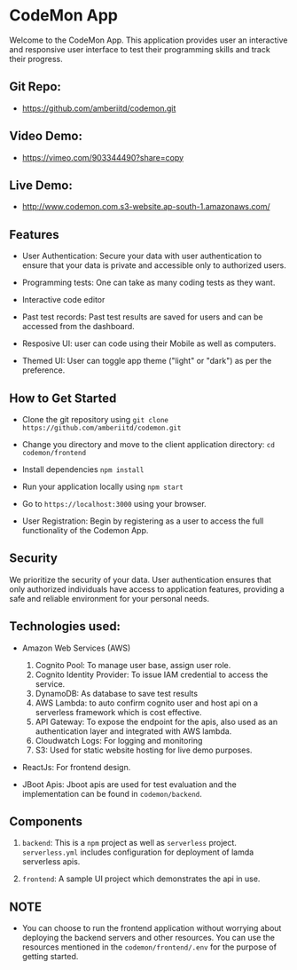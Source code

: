 # CodeMon App

Welcome to the CodeMon App. This application provides user an interactive and responsive user interface to test their programming skills and track their progress.

## Git Repo: 
- https://github.com/amberiitd/codemon.git

## Video Demo: 
- https://vimeo.com/903344490?share=copy

## Live Demo:
 - http://www.codemon.com.s3-website.ap-south-1.amazonaws.com/


## Features

- User Authentication: Secure your data with user authentication to ensure that your data is private and accessible only to authorized users.

- Programming tests: One can take as many coding tests as they want.

- Interactive code editor

- Past test records: Past test results are saved for users and can be accessed from the dashboard.

- Resposive UI: user can code using their Mobile as well as computers.

- Themed UI: User can toggle app theme ("light" or "dark") as per the preference.

## How to Get Started
- Clone the git repository using `git clone https://github.com/amberiitd/codemon.git`

- Change you directory and move to the client application directory: `cd codemon/frontend`

- Install dependencies `npm install`

- Run your application locally using `npm start`

- Go to `https://localhost:3000` using your browser.

- User Registration: Begin by registering as a user to access the full functionality of the Codemon App.


## Security
We prioritize the security of your data. User authentication ensures that only authorized individuals have access to application features, providing a safe and reliable environment for your personal needs.

## Technologies used:

- Amazon Web Services (AWS)

  1. Cognito Pool: To manage user base, assign user role.
  2. Cognito Identity Provider: To issue IAM credential to access the service.
  3. DynamoDB: As database to save test results
  4. AWS Lambda: to auto confirm cognito user and host api on a serverless framework which is cost effective.
  5. API Gateway: To expose the endpoint for the apis, also used as an authentication layer and integrated with AWS lambda.
  6. Cloudwatch Logs: For logging and monitoring 
  7. S3: Used for static website hosting for live demo purposes.

- ReactJs: For frontend design.

- JBoot Apis: Jboot apis are used for test evaluation and the implementation can be found in `codemon/backend`.

## Components
1. `backend`: This is a `npm` project as well as `serverless` project. `serverless.yml` includes configuration for deployment of lamda serverless apis.

4. `frontend`: A sample UI project which demonstrates the api in use.

## NOTE

- You can choose to run the frontend application without worrying about deploying the backend servers and other resources. You can use the resources mentioned in the `codemon/frontend/.env` for the purpose of getting started. 
